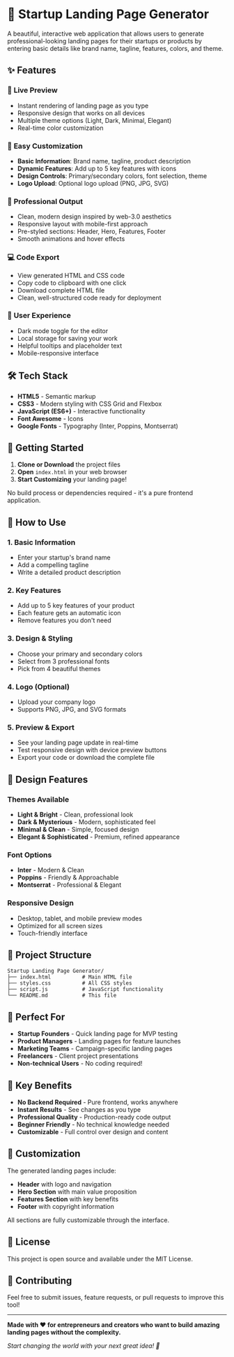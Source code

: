# 🚀 Startup Landing Page Generator

A beautiful, interactive web application that allows users to generate professional-looking landing pages for their startups or products by entering basic details like brand name, tagline, features, colors, and theme.

## ✨ Features

### 🎨 **Live Preview**
- Instant rendering of landing page as you type
- Responsive design that works on all devices
- Multiple theme options (Light, Dark, Minimal, Elegant)
- Real-time color customization

### 📝 **Easy Customization**
- **Basic Information**: Brand name, tagline, product description
- **Dynamic Features**: Add up to 5 key features with icons
- **Design Controls**: Primary/secondary colors, font selection, theme
- **Logo Upload**: Optional logo upload (PNG, JPG, SVG)

### 🎯 **Professional Output**
- Clean, modern design inspired by web-3.0 aesthetics
- Responsive layout with mobile-first approach
- Pre-styled sections: Header, Hero, Features, Footer
- Smooth animations and hover effects

### 💻 **Code Export**
- View generated HTML and CSS code
- Copy code to clipboard with one click
- Download complete HTML file
- Clean, well-structured code ready for deployment

### 🌙 **User Experience**
- Dark mode toggle for the editor
- Local storage for saving your work
- Helpful tooltips and placeholder text
- Mobile-responsive interface

## 🛠️ Tech Stack

- **HTML5** - Semantic markup
- **CSS3** - Modern styling with CSS Grid and Flexbox
- **JavaScript (ES6+)** - Interactive functionality
- **Font Awesome** - Icons
- **Google Fonts** - Typography (Inter, Poppins, Montserrat)

## 🚀 Getting Started

1. **Clone or Download** the project files
2. **Open** `index.html` in your web browser
3. **Start Customizing** your landing page!

No build process or dependencies required - it's a pure frontend application.

## 📱 How to Use

### 1. **Basic Information**
- Enter your startup's brand name
- Add a compelling tagline
- Write a detailed product description

### 2. **Key Features**
- Add up to 5 key features of your product
- Each feature gets an automatic icon
- Remove features you don't need

### 3. **Design & Styling**
- Choose your primary and secondary colors
- Select from 3 professional fonts
- Pick from 4 beautiful themes

### 4. **Logo (Optional)**
- Upload your company logo
- Supports PNG, JPG, and SVG formats

### 5. **Preview & Export**
- See your landing page update in real-time
- Test responsive design with device preview buttons
- Export your code or download the complete file

## 🎨 Design Features

### **Themes Available**
- **Light & Bright** - Clean, professional look
- **Dark & Mysterious** - Modern, sophisticated feel
- **Minimal & Clean** - Simple, focused design
- **Elegant & Sophisticated** - Premium, refined appearance

### **Font Options**
- **Inter** - Modern & Clean
- **Poppins** - Friendly & Approachable  
- **Montserrat** - Professional & Elegant

### **Responsive Design**
- Desktop, tablet, and mobile preview modes
- Optimized for all screen sizes
- Touch-friendly interface

## 📁 Project Structure

```
Startup Landing Page Generator/
├── index.html          # Main HTML file
├── styles.css          # All CSS styles
├── script.js           # JavaScript functionality
└── README.md           # This file
```

## 🎯 Perfect For

- **Startup Founders** - Quick landing page for MVP testing
- **Product Managers** - Landing pages for feature launches
- **Marketing Teams** - Campaign-specific landing pages
- **Freelancers** - Client project presentations
- **Non-technical Users** - No coding required!

## 🌟 Key Benefits

- **No Backend Required** - Pure frontend, works anywhere
- **Instant Results** - See changes as you type
- **Professional Quality** - Production-ready code output
- **Beginner Friendly** - No technical knowledge needed
- **Customizable** - Full control over design and content

## 🔧 Customization

The generated landing pages include:
- **Header** with logo and navigation
- **Hero Section** with main value proposition
- **Features Section** with key benefits
- **Footer** with copyright information

All sections are fully customizable through the interface.

## 📄 License

This project is open source and available under the MIT License.

## 🤝 Contributing

Feel free to submit issues, feature requests, or pull requests to improve this tool!

---

**Made with ❤️ for entrepreneurs and creators who want to build amazing landing pages without the complexity.**

*Start changing the world with your next great idea! 🚀* 

